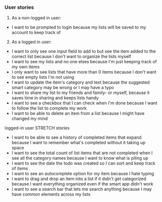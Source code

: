 ### User stories

1. As a non-logged in user: 
  - I want to be prompted to login because my lists will be saved to my account to keep track of

2. As a logged in user:
  - I want to only see one input field to add to but see the item added to the correct list because I don't want to organize the lists myself
  - I want to see my lists and no one elses because I'm just keeping track of my own items
  - I only want to see lists that have more than 0 items because I don't want to see empty lists I'm not using
  - I want to update the item's category and text because the suggested smart category may be wrong or I may have a typo
  - I want to share my list to my friends and family- or myself, because it saves time in sharing and keeps lists handy
  - I want to see a checkbox that I can check when I'm done because I want to follow the list to complete my work
  - I want to be able to delete an item from a list because I might have changed my mind

  logged-in user STRETCH stories
  - I want to be able to see a history of completed items that expand because I want to remember what's completed without it taking up space
  - I want to see the total count of list items that are not completed when I see all the category names because I want to know what is piling up
  - I want to see the date the todo was created so I can sort and keep track of items
  - I want to see an autocomplete option for my item because I hate typing
  - I want to drag and drop an item into a list if it didn't get categorized because I want everything organized even if the smart app didn't work
  - I want to see a search bar that lets me search anything because I may have common elements across my lists

